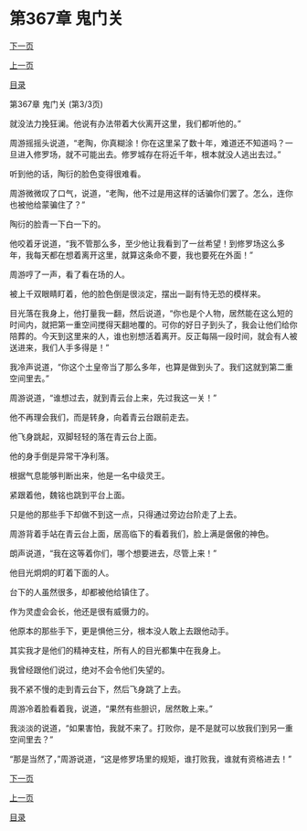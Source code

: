 <h1>第367章   鬼门关</h1>
            <div><p><a href="./1101_%E7%AC%AC368%E7%AB%A0_%E8%87%AA%E5%AF%BB%E6%AD%BB%E8%B7%AF.md">下一页</a></p><p><a href="./1099_%E7%AC%AC367%E7%AB%A0_%E9%AC%BC%E9%97%A8%E5%85%B3.md">上一页</a></p><p><a href="../">目录</a></p></div>
            <div><p>第367章   鬼门关 (第3/3页)</p><p>就没法力挽狂澜。他说有办法带着大伙离开这里，我们都听他的。”</p><p>周游摇摇头说道，“老陶，你真糊涂！你在这里呆了数十年，难道还不知道吗？一旦进入修罗场，就不可能出去。修罗城存在将近千年，根本就没人逃出去过。”</p><p>听到他的话，陶衍的脸色变得很难看。</p><p>周游微微叹了口气，说道，“老陶，他不过是用这样的话骗你们罢了。怎么，连你也被他给蒙骗住了？”</p><p>陶衍的脸青一下白一下的。</p><p>他咬着牙说道，“我不管那么多，至少他让我看到了一丝希望！到修罗场这么多年，我每天都在想着离开这里，就算这条命不要，我也要死在外面！”</p><p>周游哼了一声，看了看在场的人。</p><p>被上千双眼睛盯着，他的脸色倒是很淡定，摆出一副有恃无恐的模样来。</p><p>目光落在我身上，他打量我一翻，然后说道，“你也是个人物，居然能在这么短的时间内，就把第一重空间搅得天翻地覆的。可你的好日子到头了，我会让他们给你陪葬的。今天到这里来的人，谁也别想活着离开。反正每隔一段时间，就会有人被送进来，我们人手多得是！”</p><p>我冷声说道，“你这个土皇帝当了那么多年，也算是做到头了。我们这就到第二重空间里去。”</p><p>周游说道，“谁想过去，就到青云台上来，先过我这一关！”</p><p>他不再理会我们，而是转身，向着青云台跟前走去。</p><p>他飞身跳起，双脚轻轻的落在青云台上面。</p><p>他的身手倒是异常干净利落。</p><p>根据气息能够判断出来，他是一名中级灵王。</p><p>紧跟着他，魏铭也跳到平台上面。</p><p>只是他的那些手下却做不到这一点，只得通过旁边台阶走了上去。</p><p>周游背着手站在青云台上面，居高临下的看着我们，脸上满是倨傲的神色。</p><p>朗声说道，“我在这等着你们，哪个想要进去，尽管上来！”</p><p>他目光炯炯的盯着下面的人。</p><p>台下的人虽然很多，却都被他给镇住了。</p><p>作为灵虚会会长，他还是很有威慑力的。</p><p>他原本的那些手下，更是惧他三分，根本没人敢上去跟他动手。</p><p>其实我才是他们的精神支柱，所有人的目光都集中在我身上。</p><p>我曾经跟他们说过，绝对不会令他们失望的。</p><p>我不紧不慢的走到青云台下，然后飞身跳了上去。</p><p>周游冷着脸看着我，说道，“果然有些胆识，居然敢上来。”</p><p>我淡淡的说道，“如果害怕，我就不来了。打败你，是不是就可以放我们到另一重空间里去？”</p><p>“那是当然了，”周游说道，“这是修罗场里的规矩，谁打败我，谁就有资格进去！”</p></div>
            <div><p><a href="./1101_%E7%AC%AC368%E7%AB%A0_%E8%87%AA%E5%AF%BB%E6%AD%BB%E8%B7%AF.md">下一页</a></p><p><a href="./1099_%E7%AC%AC367%E7%AB%A0_%E9%AC%BC%E9%97%A8%E5%85%B3.md">上一页</a></p><p><a href="../">目录</a></p></div>